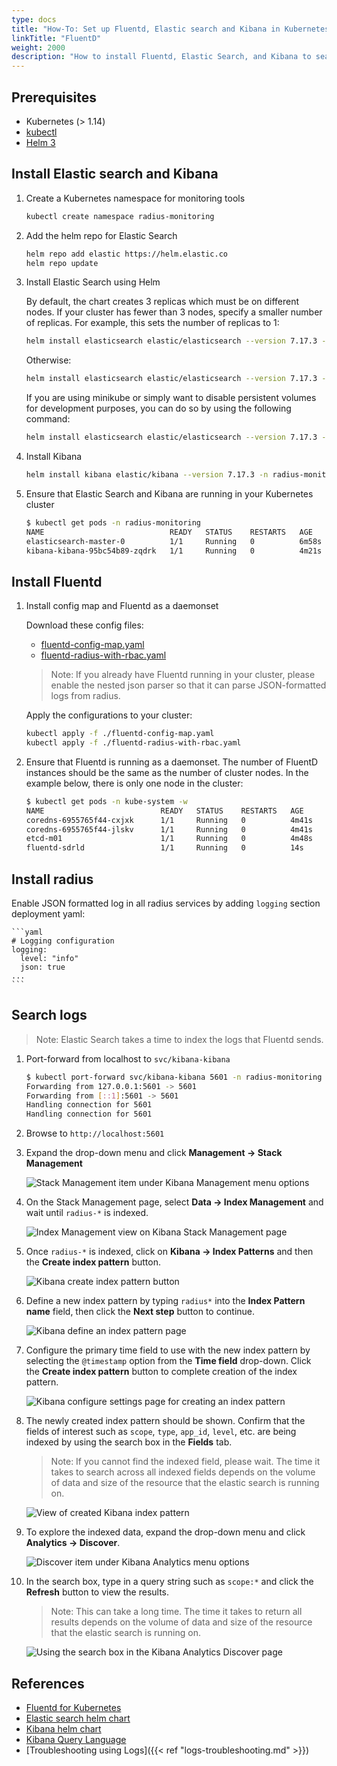 ```yaml
---
type: docs
title: "How-To: Set up Fluentd, Elastic search and Kibana in Kubernetes"
linkTitle: "FluentD"
weight: 2000
description: "How to install Fluentd, Elastic Search, and Kibana to search logs in Kubernetes"
---
```


## Prerequisites

- Kubernetes (> 1.14)
- [kubectl](https://kubernetes.io/docs/tasks/tools/)
- [Helm 3](https://helm.sh/)

## Install Elastic search and Kibana

1. Create a Kubernetes namespace for monitoring tools

    ```bash
    kubectl create namespace radius-monitoring
    ```

2. Add the helm repo for Elastic Search

    ```bash
    helm repo add elastic https://helm.elastic.co
    helm repo update
    ```

3. Install Elastic Search using Helm

    By default, the chart creates 3 replicas which must be on different nodes. If your cluster has fewer than 3 nodes, specify a smaller number of replicas.  For example, this sets the number of replicas to 1:

    ```bash
    helm install elasticsearch elastic/elasticsearch --version 7.17.3 -n radius-monitoring --set replicas=1
    ```

    Otherwise:

    ```bash
    helm install elasticsearch elastic/elasticsearch --version 7.17.3 -n radius-monitoring
    ```

    If you are using minikube or simply want to disable persistent volumes for development purposes, you can do so by using the following command:

    ```bash
    helm install elasticsearch elastic/elasticsearch --version 7.17.3 -n radius-monitoring --set persistence.enabled=false,replicas=1
    ```

4. Install Kibana

    ```bash
    helm install kibana elastic/kibana --version 7.17.3 -n radius-monitoring
    ```

5. Ensure that Elastic Search and Kibana are running in your Kubernetes cluster

    ```bash
    $ kubectl get pods -n radius-monitoring
    NAME                            READY   STATUS    RESTARTS   AGE
    elasticsearch-master-0          1/1     Running   0          6m58s
    kibana-kibana-95bc54b89-zqdrk   1/1     Running   0          4m21s
    ```

## Install Fluentd

1. Install config map and Fluentd as a daemonset

    Download these config files:
    - [fluentd-config-map.yaml](/docs/fluentd-config-map.yaml)
    - [fluentd-radius-with-rbac.yaml](/docs/fluentd-radius-with-rbac.yaml)

    > Note: If you already have Fluentd running in your cluster, please enable the nested json parser so that it can parse JSON-formatted logs from radius.

    Apply the configurations to your cluster:

    ```bash
    kubectl apply -f ./fluentd-config-map.yaml
    kubectl apply -f ./fluentd-radius-with-rbac.yaml
    ```

2. Ensure that Fluentd is running as a daemonset. The number of FluentD instances should be the same as the number of cluster nodes. In the example below, there is only one node in the cluster:

    ```bash
    $ kubectl get pods -n kube-system -w
    NAME                          READY   STATUS    RESTARTS   AGE
    coredns-6955765f44-cxjxk      1/1     Running   0          4m41s
    coredns-6955765f44-jlskv      1/1     Running   0          4m41s
    etcd-m01                      1/1     Running   0          4m48s
    fluentd-sdrld                 1/1     Running   0          14s
    ```

## Install radius 

Enable JSON formatted log in all radius services by adding `logging` section deployment yaml:

    ```yaml
    # Logging configuration
    logging:
      level: "info"
      json: true
    ...
    ```

## Search logs

> Note: Elastic Search takes a time to index the logs that Fluentd sends.

1. Port-forward from localhost to `svc/kibana-kibana`

    ```bash
    $ kubectl port-forward svc/kibana-kibana 5601 -n radius-monitoring
    Forwarding from 127.0.0.1:5601 -> 5601
    Forwarding from [::1]:5601 -> 5601
    Handling connection for 5601
    Handling connection for 5601
    ```

2. Browse to `http://localhost:5601`

3. Expand the drop-down menu and click **Management → Stack Management**

    ![Stack Management item under Kibana Management menu options](/images/kibana-1.png)

4. On the Stack Management page, select **Data → Index Management** and wait until `radius-*` is indexed.

    ![Index Management view on Kibana Stack Management page](/images/kibana-2.png)

5. Once `radius-*` is indexed, click on **Kibana → Index Patterns** and then the **Create index pattern** button.

    ![Kibana create index pattern button](/images/kibana-3.png)

6. Define a new index pattern by typing `radius*` into the **Index Pattern name** field, then click the **Next step** button to continue.

    ![Kibana define an index pattern page](/images/kibana-4.png)

7. Configure the primary time field to use with the new index pattern by selecting the `@timestamp` option from the **Time field** drop-down. Click the **Create index pattern** button to complete creation of the index pattern.

    ![Kibana configure settings page for creating an index pattern](/images/kibana-5.png)

8. The newly created index pattern should be shown. Confirm that the fields of interest such as `scope`, `type`, `app_id`, `level`, etc. are being indexed by using the search box in the **Fields** tab.

    > Note: If you cannot find the indexed field, please wait. The time it takes to search across all indexed fields depends on the volume of data and size of the resource that the elastic search is running on.

    ![View of created Kibana index pattern](/images/kibana-6.png)

9. To explore the indexed data, expand the drop-down menu and click **Analytics → Discover**.

    ![Discover item under Kibana Analytics menu options](/images/kibana-7.png)

10. In the search box, type in a query string such as `scope:*` and click the **Refresh** button to view the results.

    > Note: This can take a long time. The time it takes to return all results depends on the volume of data and size of the resource that the elastic search is running on.

    ![Using the search box in the Kibana Analytics Discover page](/images/kibana-8.png)

## References

* [Fluentd for Kubernetes](https://docs.fluentd.org/v/0.12/articles/kubernetes-fluentd)
* [Elastic search helm chart](https://github.com/elastic/helm-charts/tree/master/elasticsearch)
* [Kibana helm chart](https://github.com/elastic/helm-charts/tree/master/kibana)
* [Kibana Query Language](https://www.elastic.co/guide/en/kibana/current/kuery-query.html)
* [Troubleshooting using Logs]({{< ref "logs-troubleshooting.md" >}})

